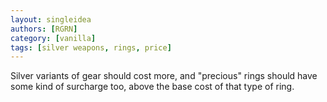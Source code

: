 ```yaml
---
layout: singleidea
authors: [RGRN]
category: [vanilla]
tags: [silver weapons, rings, price]
---
```

Silver variants of gear should cost more, and "precious" rings should have some kind of surcharge too, above the base cost of that type of ring.
